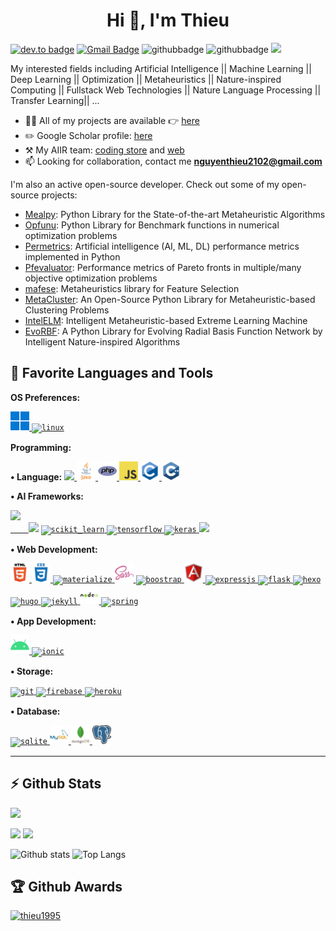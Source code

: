<h1 align="center">Hi 👋, I'm Thieu</h1>


[![dev.to badge](https://img.shields.io/badge/linkedin-thieu1995-%230177B5?style=flat&logo=linkedin)](https://www.linkedin.com/in/thieu1995)
[![Gmail Badge](https://img.shields.io/badge/-Gmail-c14438?style=flat-square&logo=Gmail&logoColor=white&link=mailto:nguyenthieu2102@gmail.com)](mailto:nguyenthieu2102@gmail.com)
![githubbadge](https://img.shields.io/github/followers/thieu1995?style=social)
![githubbadge](https://img.shields.io/github/stars/thieu1995?style=social)
![](https://komarev.com/ghpvc/?username=thieu1995&color=brightgreen&style=flat)



My interested fields including Artificial Intelligence || Machine Learning || Deep Learning || Optimization || Metaheuristics || Nature-inspired Computing || Fullstack Web Technologies || Nature Language Processing || Transfer Learning|| ...

- 👨‍💻 All of my projects are available 👉  [here](https://github.com/thieu1995?tab=repositories)
- ✏️ Google Scholar profile: [here](https://scholar.google.com/citations?user=nsTbdhgAAAAJ&hl=en)
- ⚒️ My AIIR team: [coding store](https://github.com/aiir-team) and [web](https://aiir-team.github.io/)
- 📫 Looking for collaboration, contact me **nguyenthieu2102@gmail.com**

I'm also an active open-source developer. Check out some of my open-source projects:
- [Mealpy](https://github.com/thieu1995/mealpy): Python Library for the State-of-the-art Metaheuristic Algorithms 
- [Opfunu](https://github.com/thieu1995/opfunu): Python Library for Benchmark functions in numerical optimization problems
- [Permetrics](https://github.com/thieu1995/permetrics): Artificial intelligence (AI, ML, DL) performance metrics implemented in Python
- [Pfevaluator](https://github.com/thieu1995/pfevaluator): Performance metrics of Pareto fronts in multiple/many objective optimization problems
- [mafese](https://github.com/thieu1995/mafese): Metaheuristics library for Feature Selection
- [MetaCluster](https://github.com/thieu1995/MetaCluster): An Open-Source Python Library for Metaheuristic-based Clustering Problems
- [IntelELM](https://github.com/thieu1995/IntelELM): Intelligent Metaheuristic-based Extreme Learning Machine
- [EvoRBF](https://github.com/thieu1995/EvoRBF):  A Python Library for Evolving Radial Basis Function Network by Intelligent Nature-inspired Algorithms


## :wrench: Favorite Languages and Tools


**OS Preferences:** 

<a href="https://www.microsoft.com/en-us/windows?r=1" target="_blank">
    <code><img height="30" src="https://raw.githubusercontent.com/github/explore/master/topics/windows/windows.png" alt="linux"></code>
</a>
<a href="https://www.linux.org/" target="_blank">
    <code><img height="30" src="https://upload.wikimedia.org/wikipedia/commons/3/35/Tux.svg" alt="linux"></code>
</a>


**Programming:**

**• Language:**
<a href="https://www.python.org/" target="_blank">
    <code><img height="30" src="https://www.python.org/static/apple-touch-icon-precomposed.png"></code>
</a>
<a href="https://www.java.com" target="_blank">
    <code><img height="30" src="https://raw.githubusercontent.com/github/explore/master/topics/java/java.png" alt="java"></code>
</a>
<a href="https://www.php.net" target="_blank">
    <code><img height="30" src="https://raw.githubusercontent.com/github/explore/master/topics/php/php.png" alt="php"></code>
</a>
<a href="https://developer.mozilla.org/en-US/docs/Web/JavaScript" target="_blank">
    <code><img height="30" src="https://raw.githubusercontent.com/github/explore/master/topics/javascript/javascript.png" alt="javascript"></code>
</a>
<a href="https://www.cprogramming.com/" target="_blank">
    <code><img height="30" src="https://raw.githubusercontent.com/devicons/devicon/master/icons/c/c-original.svg" alt="C"></code>
</a>
<a href="https://isocpp.org/" target="_blank">
    <code><img height="30" src="https://raw.githubusercontent.com/github/explore/master/topics/cpp/cpp.png" alt="C++"></code>
</a>


**• AI Frameworks:** 


<a href="https://numpy.org/" target="_blank">
	<code><img height="30" src="https://upload.wikimedia.org/wikipedia/commons/1/1a/NumPy_logo.svg"></code></a>
<a href="https://pandas.pydata.org/" target="_blank"><code>
    <img height="30" src="https://raw.githubusercontent.com/valohai/ml-logos/master/pandas.svg"></code></a>
<a href="https://scikit-learn.org/" target="_blank">
    <code><img height="30" src="https://upload.wikimedia.org/wikipedia/commons/0/05/Scikit_learn_logo_small.svg" alt="scikit_learn"></code>
</a>
<a href="https://www.tensorflow.org" target="_blank">
    <code><img height="30" src="https://www.vectorlogo.zone/logos/tensorflow/tensorflow-icon.svg" alt="tensorflow"></code>
</a>
<a href="https://keras.io/" target="_blank">
    <code><img height="30" src="https://raw.githubusercontent.com/valohai/ml-logos/master/keras.svg" alt="keras"></code>
</a>
<a href="https://pytorch.org/" target="_blank">
    <code><img height="30" src="https://raw.githubusercontent.com/pytorch/pytorch/master/docs/source/_static/img/pytorch-logo-dark.png"></code></a>


**• Web Development:** 

<a href="https://www.w3.org/html/" target="_blank">
    <code><img height="30" src="https://raw.githubusercontent.com/devicons/devicon/master/icons/html5/html5-original-wordmark.svg" alt="html5"></code>
</a>
<a href="https://www.w3schools.com/css/" target="_blank">
    <code><img height="30" src="https://raw.githubusercontent.com/devicons/devicon/master/icons/css3/css3-plain-wordmark.svg" alt="css3"></code>
</a>
<a href="https://materializecss.com/" target="_blank">
    <code><img height="30" src="https://raw.githubusercontent.com/prplx/svg-logos/5585531d45d294869c4eaab4d7cf2e9c167710a9/svg/materialize.svg" alt="materialize"></code>
</a>
<a href="https://sass-lang.com" target="_blank">
    <code><img height="30" src="https://raw.githubusercontent.com/github/explore/master/topics/sass/sass.png" alt="sass"></code>
</a>
<a href="https://getbootstrap.com" target="_blank">
    <code><img height="30" src="https://upload.wikimedia.org/wikipedia/commons/b/b2/Bootstrap_logo.svg" alt="boostrap"></code>
</a>
<a href="https://angular.io" target="_blank">
    <code><img height="30" src="https://raw.githubusercontent.com/devicons/devicon/master/icons/angularjs/angularjs-original.svg" alt="angularjs"></code>
</a>
<a href="https://expressjs.com" target="_blank">
    <code><img height="30" src="https://upload.wikimedia.org/wikipedia/commons/6/64/Expressjs.png" alt="expressjs"></code>
</a>
<a href="https://flask.palletsprojects.com/" target="_blank">
    <code><img height="30" src="https://www.vectorlogo.zone/logos/pocoo_flask/pocoo_flask-icon.svg" alt="flask"></code>
</a>
<a href="hexo.io/" target="_blank">
    <code><img height="30" src="https://www.vectorlogo.zone/logos/hexoio/hexoio-icon.svg" alt="hexo"></code>
</a>
<a href="https://gohugo.io/" target="_blank">
    <code><img height="30" src="https://api.iconify.design/logos-hugo.svg" alt="hugo"></code>
</a>
<a href="https://jekyllrb.com/" target="_blank">
    <code><img height="30" src="https://www.vectorlogo.zone/logos/jekyllrb/jekyllrb-icon.svg" alt="jekyll"></code>
</a>
<a href="https://nodejs.org" target="_blank">
    <code><img height="30" src="https://raw.githubusercontent.com/devicons/devicon/master/icons/nodejs/nodejs-original-wordmark.svg" alt="nodejs"></code>
</a>
<a href="https://spring.io/" target="_blank">
    <code><img height="30" src="https://www.vectorlogo.zone/logos/springio/springio-icon.svg" alt="spring"></code>
</a>


**• App Development:**

<a href="https://developer.android.com/studio/intro?hl=vi" target="_blank">
    <code><img height="30" src="https://raw.githubusercontent.com/github/explore/master/topics/android/android.png" alt="java-android"></code>
</a>
<a href="https://ionicframework.com" target="_blank">
    <code><img height="30" src="https://upload.wikimedia.org/wikipedia/commons/d/d1/Ionic_Logo.svg" alt="ionic"></code>
</a>


**• Storage:**

<a href="https://git-scm.com/" target="_blank">
    <code><img height="30" src="https://www.vectorlogo.zone/logos/git-scm/git-scm-icon.svg" alt="git"></code>
</a>
<a href="https://firebase.google.com/" target="_blank">
    <code><img height="30" src="https://www.vectorlogo.zone/logos/firebase/firebase-icon.svg" alt="firebase"></code>
</a>
<a href="https://heroku.com" target="_blank">
    <code><img height="30" src="https://www.vectorlogo.zone/logos/heroku/heroku-icon.svg" alt="heroku"></code>
</a>


**• Database:** 

<a href="https://www.sqlite.org/" target="_blank">
    <code><img height="30" src="https://www.vectorlogo.zone/logos/sqlite/sqlite-icon.svg" alt="sqlite"></code>
</a>
<a href="https://www.mysql.com/" target="_blank">
    <code><img height="30" src="https://raw.githubusercontent.com/devicons/devicon/master/icons/mysql/mysql-original-wordmark.svg" alt="mysql"></code>
</a>
<a href="https://www.mongodb.com/" target="_blank">
    <code><img height="30" src="https://raw.githubusercontent.com/devicons/devicon/master/icons/mongodb/mongodb-original-wordmark.svg" alt="mongodb"></code>
</a>
<a href="https://www.postgresql.org/" target="_blank">
    <code><img height="30" src="https://raw.githubusercontent.com/github/explore/master/topics/postgresql/postgresql.png" alt="mongodb"></code>
</a>

---

## :zap: Github Stats

![](http://github-profile-summary-cards.vercel.app/api/cards/profile-details?username=thieu1995&theme=zenburn)

![](http://github-profile-summary-cards.vercel.app/api/cards/most-commit-language?username=thieu1995&theme=zenburn)
![](http://github-profile-summary-cards.vercel.app/api/cards/productive-time?username=thieu1995&theme=zenburn&utcOffset=8)

![Github stats](https://github-readme-stats.vercel.app/api?username=thieu1995&theme=calm&show_icons=true&count_private=true)
![Top Langs](https://github-readme-stats.vercel.app/api/top-langs/?username=thieu1995&theme=cobalt&langs_count=8&layout=compact) 


## :trophy: Github Awards

<p align="left"> 
	<a href="https://github.com/ryo-ma/github-profile-trophy">
	<img src="https://github-profile-trophy.vercel.app/?username=thieu1995&theme=chalk&margin-w=15&title=MultiLanguage,Stars,Followers,Repositories,Commits,Reviews" alt="thieu1995" />
	</a> 
</p>
